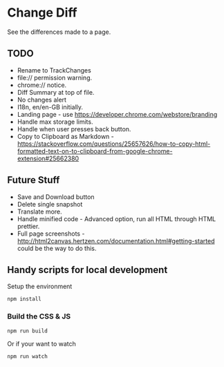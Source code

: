 # Change Diff

See the differences made to a page.

## TODO

  - Rename to TrackChanges
  - file:// permission warning.
  - chrome:// notice.
  - Diff Summary at top of file.
  - No changes alert
  - I18n, en/en-GB initially.
  - Landing page - use https://developer.chrome.com/webstore/branding
  - Handle max storage limits.
  - Handle when user presses back button.
  - Copy to Clipboard as Markdown - https://stackoverflow.com/questions/25657626/how-to-copy-html-formatted-text-on-to-clipboard-from-google-chrome-extension#25662380

## Future Stuff

  - Save and Download button
  - Delete single snapshot
  - Translate more.
  - Handle minified code - Advanced option, run all HTML through HTML prettier.
  - Full page screenshots - http://html2canvas.hertzen.com/documentation.html#getting-started could be the way to do this.

## Handy scripts for local development

Setup the environment 

    npm install

### Build the CSS & JS

    npm run build

Or if your want to watch

    npm run watch
